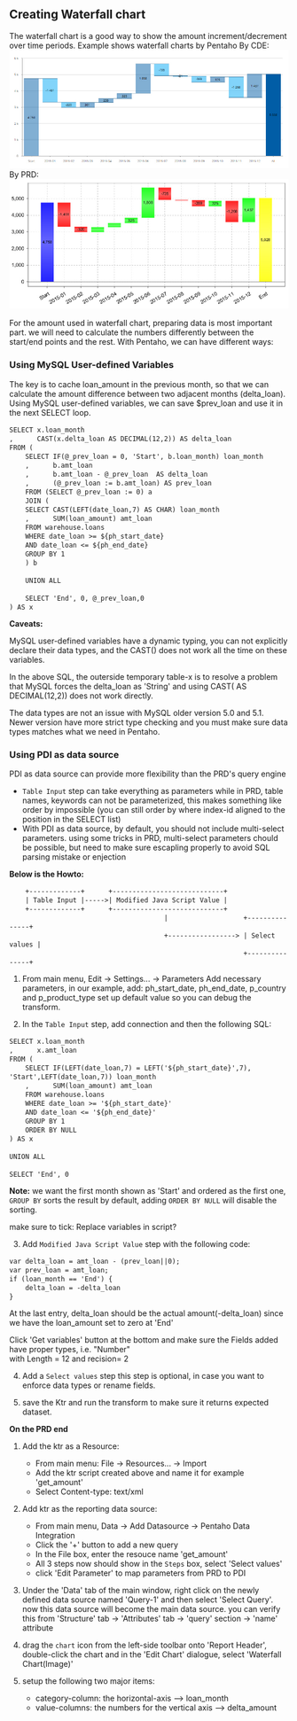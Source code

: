 ## Creating Waterfall chart ##

The waterfall chart is a good way to show the amount increment/decrement over time periods.
Example shows waterfall charts by Pentaho 
By CDE:
![CDE](images/pentaho_waterfall-cde.jpg)
By PRD:
![PRD](images/pentaho_waterfall-prd.jpg)

For the amount used in waterfall chart, preparing data is most important part. 
we will need to calculate the numbers differently
between the start/end points and the rest. With Pentaho, we can have different ways:

### Using MySQL User-defined Variables ###
The key is to cache loan_amount in the previous month, so that we can
calculate the amount difference between two adjacent months (delta_loan).
Using MySQL user-defined variables, we can save $prev_loan and use it
in the next SELECT loop.

```
SELECT x.loan_month
,      CAST(x.delta_loan AS DECIMAL(12,2)) AS delta_loan
FROM (
    SELECT IF(@_prev_loan = 0, 'Start', b.loan_month) loan_month
    ,      b.amt_loan
    ,      b.amt_loan - @_prev_loan  AS delta_loan
    ,      (@_prev_loan := b.amt_loan) AS prev_loan
    FROM (SELECT @_prev_loan := 0) a 
    JOIN ( 
	SELECT CAST(LEFT(date_loan,7) AS CHAR) loan_month
	,      SUM(loan_amount) amt_loan
	FROM warehouse.loans
	WHERE date_loan >= ${ph_start_date}
	AND date_loan <= ${ph_end_date}
	GROUP BY 1
    ) b

    UNION ALL

    SELECT 'End', 0, @_prev_loan,0
) AS x
```
**Caveats:**

MySQL user-defined variables have a dynamic typing, you can not explicitly declare their data types, 
and the CAST() does not work all the time on these variables.

In the above SQL, the outerside temporary table-x is to resolve a problem that 
MySQL forces the delta_loan as 'String' and using CAST( AS DECIMAL(12,2)) 
does not work directly.

The data types are not an issue with MySQL older version 5.0 and 5.1.  Newer
version have more strict type checking and you must make sure data types
matches what we need in Pentaho.

### Using PDI as data source ###

PDI as data source can provide more flexibility than the PRD's query engine
+ `Table Input` step can take everything as parameters while in PRD, table
  names, keywords can not be parameterized, this makes something like order
  by <col-name> impossible (you can still order by <index-id> where index-id 
  aligned to the position in the SELECT list)
+ With PDI as data source, by default, you should not include multi-select parameters.
  using some tricks in PRD, multi-select parameters chould be possible, but need
  to make sure escapling properly to avoid SQL parsing mistake or enjection

**Below is the Howto:**
```
    +-------------+      +----------------------------+
    | Table Input |----->| Modified Java Script Value | 
    +-------------+      +----------------------------+
                                       |                   +---------------+
                                       +-----------------> | Select values |
                                                           +---------------+
```
1. From main menu, Edit -> Settings... -> Parameters
   Add necessary parameters, in our example, add: ph_start_date, ph_end_date, p_country and p_product_type
   set up default value so you can debug the transform.

2. In the `Table Input` step, add connection and then the following SQL:
```
SELECT x.loan_month
,      x.amt_loan
FROM (
    SELECT IF(LEFT(date_loan,7) = LEFT('${ph_start_date}',7), 'Start',LEFT(date_loan,7)) loan_month
    ,      SUM(loan_amount) amt_loan
    FROM warehouse.loans
    WHERE date_loan >= '${ph_start_date}'
    AND date_loan <= '${ph_end_date}'
    GROUP BY 1
    ORDER BY NULL
) AS x

UNION ALL

SELECT 'End', 0 
```
**Note:** we want the first month shown as 'Start' and ordered as the first one, `GROUP BY` sorts
the result by default, adding `ORDER BY NULL` will disable the sorting.

make sure to tick: Replace variables in script?

3. Add `Modified Java Script Value` step with the following code:

```
var delta_loan = amt_loan - (prev_loan||0);
var prev_loan = amt_loan;
if (loan_month == 'End') {
    delta_loan = -delta_loan
}
```
At the last entry, delta_loan should be the actual amount(-delta_loan) since we
have the loan_amount set to zero at 'End'

Click 'Get variables' button at the bottom and make sure the Fields added have proper types, i.e. "Number"  
with Length = 12 and recision= 2

4. Add a `Select values` step
this step is optional, in case you want to enforce data types or rename fields.

5. save the Ktr and run the transform to make sure it returns expected dataset.

**On the PRD end**

1. Add the ktr as a Resource:
   + From main menu: File -> Resources... -> Import 
   + Add the ktr script created above and name it for example 'get_amount'
   + Select Content-type: text/xml

2. Add ktr as the reporting data source:
   + From main menu, Data -> Add Datasource -> Pentaho Data Integration
   + Click the '+' button to add a new query
   + In the File box, enter the resouce name 'get_amount'
   + All 3 steps now should show in the `Steps` box, select 'Select values'
   + click 'Edit Parameter' to map parameters from PRD to PDI

3. Under the 'Data' tab of the main window, right click on the newly defined data source
   named 'Query-1' and then select 'Select Query'. now this data source will become the main
   data source. you can verify this from 'Structure' tab -> 'Attributes' tab -> 'query' section -> 'name' attribute

4. drag the `chart` icon from the left-side toolbar onto 'Report Header', double-click 
   the chart and in the 'Edit Chart' dialogue, select 'Waterfall Chart(Image)'

5. setup the following two major items:
   + category-column: the horizontal-axis --> loan_month
   + value-columns: the numbers for the vertical axis --> delta_amount
